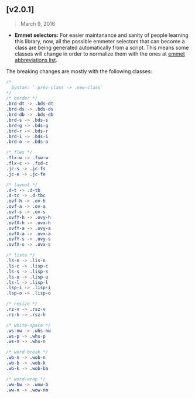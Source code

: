 ## [v2.0.1]
> March 9, 2016

- **Emmet selectors:** For easier maintanance and sanity of people learning this library, now, all the possible emmeter selectors that can become a class are being generated automatically from a script. This means some classes will change in order to normalize them with the ones at [emmet abbreviations list](http://docs.emmet.io/cheat-sheet/).

The breaking changes are mostly with the following classes:
```css
/*
  Syntax: `.prev-class -> .new-class`
*/
/* border */
.brd-dt -> .bds-dt
.brd-ds -> .bds-ds
.brd-db -> .bds-db
.brd-s -> .bds-s
.brd-g -> .bds-g
.brd-r -> .bds-r
.brd-i -> .bds-i
.brd-o -> .bds-o

/* flex */
.flx-w -> .fxw-w
.flx-c -> .fxd-c
.jc-s -> .jc-fs
.jc-e -> .jc-fe

/* layout */
.d-t -> .d-tb
.d-tc -> .d-tbc
.ovf-h -> .ov-h
.ovf-a -> .ov-a
.ovf-s -> .ov-s
.ovfY-h -> .ovy-h
.ovfX-h -> .ovx-h
.ovfY-a -> .ovy-a
.ovfX-a -> .ovx-a
.ovfY-s -> .ovy-s
.ovfX-s -> .ovx-s

/* lists */
.ls-n -> .lis-n
.ls-c -> .lisp-c
.ls-s -> .lisp-s
.ls-u -> .lisp-u
.ls-l -> .lisp-l
.lsp-i -> .lisp-i
.lsp-o -> .lisp-o

/* resize */
.rz-v -> .rsz-v
.rz-h -> .rsz-h

/* white-space */
.ws-nw -> .whs-nw
.ws-p -> .whs-p
.ws-n -> .whs-n

/* word-break */
.wb-n -> .wob-n
.wb-b -> .wob-k
.wb-k -> .wob-ba

/* word-wrap */
.ww-bw -> .wow-b
.ww-n -> .wow-nm
```
